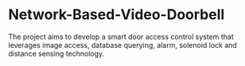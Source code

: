 # Network-Based-Video-Doorbell
The project aims to develop a smart door access control system that leverages image access, database querying, alarm, solenoid lock and distance sensing technology.
